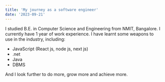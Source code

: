 ```yaml
---
title: 'My journey as a software engineer'
date: '2023-09-21'
---
```


I studied B.E. in Computer Science and Engineering from NMIT, Bangalore. I currently have 1 year of work experience.
I have learnt some weapons to use in the industry, including:

- JavaScript (React js, node js, next js)
- .net
- Java
- DBMS

And I look further to do more, grow more and achieve more.